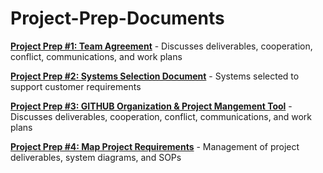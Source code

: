 # Project-Prep-Documents

[**Project Prep #1: Team Agreement**](https://github.com/Mac-s-PC/Project-Prep-Documents/blob/main/Project%20Prep%20%231%20Agreements.pdf) - Discusses deliverables, cooperation, conflict, communications, and work plans

[**Project Prep #2: Systems Selection Document**](https://github.com/Mac-s-PC/Project-Prep-Documents/blob/main/Project%20Prep%20%232%20%20System%20Selection.pdf) - Systems selected to support customer requirements

[**Project Prep #3: GITHUB Organization & Project Mangement Tool**](https://github.com/Mac-s-PC/Project-Prep-Documents/blob/main/Project%20Prep%20%233%20GitHub%20Organization%20and%20PM%20Tooling.pdf) - Discusses deliverables, cooperation, conflict, communications, and work plans

[**Project Prep #4: Map Project Requirements**](https://github.com/Mac-s-PC/Project-Prep-Documents/blob/main/Project%20Prep%20%234%20Map%20Project%20Requirements.pdf) - Management of project deliverables, system diagrams, and SOPs 
